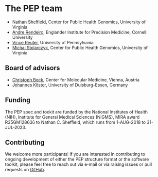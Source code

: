 # The PEP team

<ul>
<li><a href="http://databio.org">Nathan Sheffield</a>, Center for Public Health Genomics, University of Virginia</li>
<li><a href="http://andre-rendeiro.com/">Andre Rendeiro</a>, Englander Institute for Precision Medicine, Cornell University</li>
<li><a href="http://databio.org">Vince Reuter</a>, University of Pennsylvania</li>
<li><a href="http://databio.org/people/">Michal Stolarczyk</a>, Center for Public Health Genomics, University of Virginia</li>
</ul>


## Board of advisors

<ul>
<li><a href="https://cemm.at/research/groups/christoph-bock-group/">Christoph Bock</a>, Center for Molecular Medicine, Vienna, Austria</li>
  <li><a href="https://johanneskoester.bitbucket.io/">Johannes Köster</a>, University of Duisburg-Essen, Germany</li>

</ul>

## Funding

The PEP spec and tookit are funded by the National Institutes of Health (NIH), Institute for General Medical Sciences (NIGMS), MIRA award R35GM128636 to Nathan C. Sheffield, which runs from 1-AUG-2018 to 31-JUL-2023.


## Contributing

We welcome more participants! If you are interested in contributing to ongoing development of either the PEP structure format or the software toolkit, please feel free to reach out via e-mail or via raising issues or pull requests on <a href="http://github.com/pepkit">GitHub</a>.
